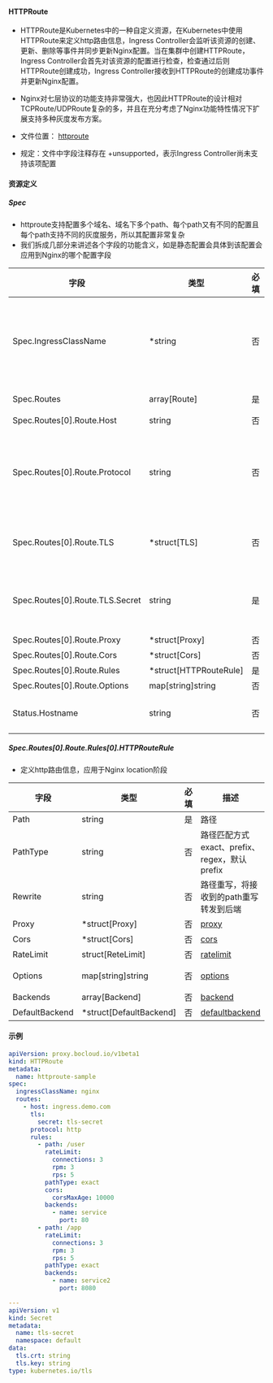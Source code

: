 #### HTTPRoute

- HTTPRoute是Kubernetes中的一种自定义资源，在Kubernetes中使用HTTPRoute来定义http路由信息，Ingress Controller会监听该资源的创建、更新、删除等事件并同步更新Nginx配置。当在集群中创建HTTPRoute，Ingress Controller会首先对该资源的配置进行检查，检查通过后则HTTPRoute创建成功，Ingress Controller接收到HTTPRoute的创建成功事件并更新Nginx配置。

- Nginx对七层协议的功能支持非常强大，也因此HTTPRoute的设计相对TCPRoute/UDPRoute复杂的多，并且在充分考虑了Nginx功能特性情况下扩展支持多种灰度发布方案。

- 文件位置： [httproute](../apis/proxy/v1beta1/httproute_types.go)

- 规定：文件中字段注释存在 +unsupported，表示Ingress Controller尚未支持该项配置



#### 资源定义

##### Spec

- httproute支持配置多个域名、域名下多个path、每个path又有不同的配置且每个path支持不同的灰度服务，所以其配置非常复杂
- 我们拆成几部分来讲述各个字段的功能含义，如是静态配置会具体到该配置会应用到Nginx的哪个配置字段

| 字段                            | 类型                   | 必填 | 描述                                                         | 示例           |
| ------------------------------- | ---------------------- | ---- | ------------------------------------------------------------ | -------------- |
| Spec.IngressClassName           | *string                | 否   | IngressClass的名称，如果为空则使用默认IngressClass，用于指定哪个Controller处理此资源 | nginx          |
| Spec.Routes                     | array[Route]           | 是   | 多组http路由配置                                             |                |
| Spec.Routes[0].Route.Host       | string                 | 否   | 域名FQDN                                                     | demo.nginx.com |
| Spec.Routes[0].Route.Protocol   | string                 | 否   | Nginx转发给后端使用的协议，可选值HTTP、HTTPS、GRPC，默认值HTTP；尚未支持GRPC | HTTP           |
| Spec.Routes[0].Route.TLS        | *struct[TLS]           | 否   | Host的tls证书，用于Nginx验证请求来源是否合法                 |                |
| Spec.Routes[0].Route.TLS.Secret | string                 | 是   | 存储tls证书的secret名称，需要和此CRD在同一个namespace下      | tls-cert       |
| Spec.Routes[0].Route.Proxy      | *struct[Proxy]         | 否   | [proxy](httproute-proxy.md)                                  |                |
| Spec.Routes[0].Route.Cors       | *struct[Cors]          | 否   | [cors](httproute-cors.md)                                    |                |
| Spec.Routes[0].Route.Rules      | *struct[HTTPRouteRule] | 是   | 自定义http路由                                               |                |
| Spec.Routes[0].Route.Options    | map[string]string      | 否   | [options](httproute-options.md)                                 |                |
| Status.Hostname                 | string                 | 否   | 该CRD资源的基本状态信息，由控制器填充                        | 尚未支持       |



##### Spec.Routes[0].Route.Rules[0].HTTPRouteRule

- 定义http路由信息，应用于Nginx location阶段

| 字段           | 类型                    | 必填 | 描述                                          | 示例     |
| -------------- | ----------------------- | ---- | --------------------------------------------- | -------- |
| Path           | string                  | 是   | 路径                                          | /user    |
| PathType       | string                  | 否   | 路径匹配方式exact、prefix、regex，默认prefix  | exact    |
| Rewrite        | string                  | 否   | 路径重写，将接收到的path重写转发到后端        | /abc     |
| Proxy          | *struct[Proxy]          | 否   | [proxy](httproute-proxy.md)                   |          |
| Cors           | *struct[Cors]           | 否   | [cors](httproute-cors.md)                     |          |
| RateLimit      | struct[ReteLimit]       | 否   | [ratelimit](httproute-ratelimit.md)                |          |
| Options        | map[string]string       | 否   | [options](httproute-options.md)               | 尚未支持 |
| Backends       | array[Backend]          | 否   | [backend](httproute-backend.md)               |          |
| DefaultBackend | *struct[DefaultBackend] | 否   | [defaultbackend](httproute-defaultbackend.md) |          |



#### 示例

```yaml
apiVersion: proxy.bocloud.io/v1beta1
kind: HTTPRoute
metadata:
  name: httproute-sample
spec:
  ingressClassName: nginx
  routes:
    - host: ingress.demo.com
      tls:
        secret: tls-secret
      protocol: http
      rules:
        - path: /user
          rateLimit:
            connections: 3
            rpm: 3
            rps: 5
          pathType: exact
          cors:
            corsMaxAge: 10000
          backends:
            - name: service
              port: 80
        - path: /app
          rateLimit:
            connections: 3
            rpm: 3
            rps: 5
          pathType: exact
          backends:
            - name: service2
              port: 8080

---
apiVersion: v1
kind: Secret
metadata:
  name: tls-secret
  namespace: default
data:
  tls.crt: string
  tls.key: string
type: kubernetes.io/tls

```